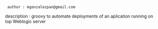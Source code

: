     author : mgonzalezpan@gmail.com
description : groovy to automate deployments of an aplication running on top Weblogic server 
